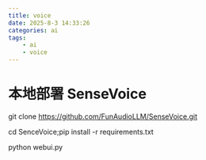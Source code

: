 ```yaml
---
title: voice
date: 2025-8-3 14:33:26
categories: ai
tags:
    - ai
    - voice
---
```


# 本地部署 SenseVoice


git clone https://github.com/FunAudioLLM/SenseVoice.git

cd SenceVoice;pip install -r requirements.txt


python webui.py
